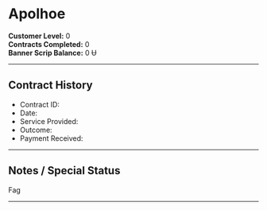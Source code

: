 # Apolhoe

**Customer Level:** 0  
**Contracts Completed:** 0  
**Banner Scrip Balance:** 0 Ʉ

---

## Contract History

- Contract ID:  
- Date:  
- Service Provided:  
- Outcome:  
- Payment Received:  

<!-- Add more contracts as needed -->

---

## Notes / Special Status

Fag

---


